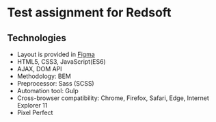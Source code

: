 # Test assignment for Redsoft

## Technologies

- Layout is provided in [Figma](https://www.figma.com/file/p5xYvZV5Vy9cZvWzkL7uk5/Redsoft-test?node-id=0%3A1)
- HTML5, CSS3, JavaScript(ES6)
- AJAX, DOM API
- Methodology: BEM
- Preprocessor: Sass (SCSS)
- Automation tool: Gulp
- Cross-browser compatibility: Chrome, Firefox, Safari, Edge, Internet Explorer 11
- Pixel Perfect
